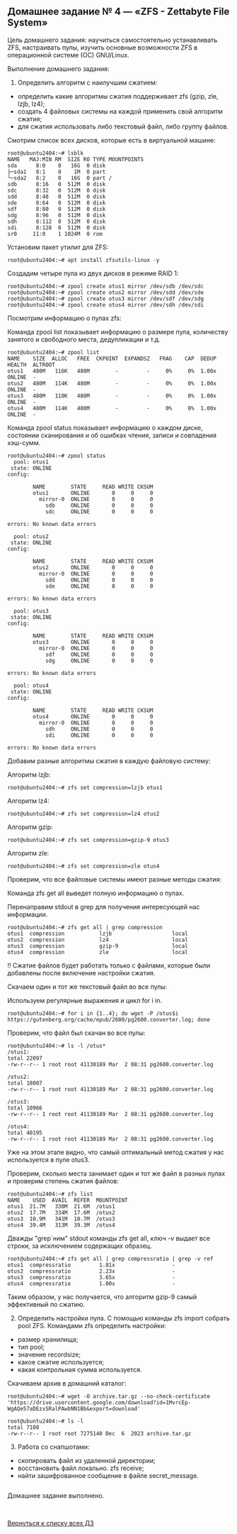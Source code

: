 ## Домашнее задание № 4 — «ZFS - Zettabyte File System»

Цель домашнего задания: научиться самостоятельно устанавливать ZFS, настраивать пулы, изучить основные возможности ZFS в операционной системе (ОС) GNU/Linux.

Выполнение домашнего задания:

1) Определить алгоритм с наилучшим сжатием:

- определить какие алгоритмы сжатия поддерживает zfs (gzip, zle, lzjb, lz4);
- создать 4 файловых системы на каждой применить свой алгоритм сжатия;
- для сжатия использовать либо текстовый файл, либо группу файлов.


Смотрим список всех дисков, которые есть в виртуальной машине: 

```console
root@ubuntu2404:~# lsblk
NAME   MAJ:MIN RM  SIZE RO TYPE MOUNTPOINTS
sda      8:0    0   16G  0 disk
├─sda1   8:1    0    1M  0 part
└─sda2   8:2    0   16G  0 part /
sdb      8:16   0  512M  0 disk
sdc      8:32   0  512M  0 disk
sdd      8:48   0  512M  0 disk
sde      8:64   0  512M  0 disk
sdf      8:80   0  512M  0 disk
sdg      8:96   0  512M  0 disk
sdh      8:112  0  512M  0 disk
sdi      8:128  0  512M  0 disk
sr0     11:0    1 1024M  0 rom
```

Установим пакет утилит для ZFS:

```console
root@ubuntu2404:~# apt install zfsutils-linux -y
```

Создадим четыре пула из двух дисков в режиме RAID 1:

```console
root@ubuntu2404:~# zpool create otus1 mirror /dev/sdb /dev/sdc
root@ubuntu2404:~# zpool create otus2 mirror /dev/sdd /dev/sde
root@ubuntu2404:~# zpool create otus3 mirror /dev/sdf /dev/sdg
root@ubuntu2404:~# zpool create otus4 mirror /dev/sdh /dev/sdi
```

Посмотрим  информацию о пулах zfs: 

Команда zpool list показывает информацию о размере пула, количеству занятого и свободного места, дедупликации и т.д.

```console
root@ubuntu2404:~# zpool list
NAME    SIZE  ALLOC   FREE  CKPOINT  EXPANDSZ   FRAG    CAP  DEDUP    HEALTH  ALTROOT
otus1   480M   116K   480M        -         -     0%     0%  1.00x    ONLINE  -
otus2   480M   114K   480M        -         -     0%     0%  1.00x    ONLINE  -
otus3   480M   110K   480M        -         -     0%     0%  1.00x    ONLINE  -
otus4   480M   114K   480M        -         -     0%     0%  1.00x    ONLINE  -
```

Команда zpool status показывает информацию о каждом диске, состоянии сканирования и об ошибках чтения, записи и совпадения хэш-сумм.

```console
root@ubuntu2404:~# zpool status
  pool: otus1
 state: ONLINE
config:

        NAME        STATE     READ WRITE CKSUM
        otus1       ONLINE       0     0     0
          mirror-0  ONLINE       0     0     0
            sdb     ONLINE       0     0     0
            sdc     ONLINE       0     0     0

errors: No known data errors

  pool: otus2
 state: ONLINE
config:

        NAME        STATE     READ WRITE CKSUM
        otus2       ONLINE       0     0     0
          mirror-0  ONLINE       0     0     0
            sdd     ONLINE       0     0     0
            sde     ONLINE       0     0     0

errors: No known data errors

  pool: otus3
 state: ONLINE
config:

        NAME        STATE     READ WRITE CKSUM
        otus3       ONLINE       0     0     0
          mirror-0  ONLINE       0     0     0
            sdf     ONLINE       0     0     0
            sdg     ONLINE       0     0     0

errors: No known data errors

  pool: otus4
 state: ONLINE
config:

        NAME        STATE     READ WRITE CKSUM
        otus4       ONLINE       0     0     0
          mirror-0  ONLINE       0     0     0
            sdh     ONLINE       0     0     0
            sdi     ONLINE       0     0     0

errors: No known data errors
```

Добавим разные алгоритмы сжатия в каждую файловую систему:

Алгоритм lzjb:

```console
root@ubuntu2404:~# zfs set compression=lzjb otus1
```

Алгоритм lz4:

```console
root@ubuntu2404:~# zfs set compression=lz4 otus2
```

Алгоритм gzip:

```console
root@ubuntu2404:~# zfs set compression=gzip-9 otus3
```

Алгоритм zle:

```console
root@ubuntu2404:~# zfs set compression=zle otus4
```

Проверим, что все файловые системы имеют разные методы сжатия:

Команда zfs get all выведет полную информацию о пулах. 

Перенаправим stdout в grep для получения интересующей нас информации.

```console
root@ubuntu2404:~# zfs get all | grep compression
otus1  compression           lzjb                   local
otus2  compression           lz4                    local
otus3  compression           gzip-9                 local
otus4  compression           zle                    local
```

!! Сжатие файлов будет работать только с файлами, которые были добавлены после включение настройки сжатия.

Скачаем один и тот же текстовый файл во все пулы: 

Используем регулярные выражения и цикл for i in. 

```console
root@ubuntu2404:~# for i in {1..4}; do wget -P /otus$i https://gutenberg.org/cache/epub/2600/pg2600.converter.log; done
```

Проверим, что файл был скачан во все пулы:

```console
root@ubuntu2404:~# ls -l /otus*
/otus1:
total 22097
-rw-r--r-- 1 root root 41130189 Mar  2 08:31 pg2600.converter.log

/otus2:
total 18007
-rw-r--r-- 1 root root 41130189 Mar  2 08:31 pg2600.converter.log

/otus3:
total 10966
-rw-r--r-- 1 root root 41130189 Mar  2 08:31 pg2600.converter.log

/otus4:
total 40195
-rw-r--r-- 1 root root 41130189 Mar  2 08:31 pg2600.converter.log
```

Уже на этом этапе видно, что самый оптимальный метод сжатия у нас используется в пуле otus3.

Проверим, сколько места занимает один и тот же файл в разных пулах и проверим степень сжатия файлов:

```console
root@ubuntu2404:~# zfs list
NAME    USED  AVAIL  REFER  MOUNTPOINT
otus1  21.7M   330M  21.6M  /otus1
otus2  17.7M   334M  17.6M  /otus2
otus3  10.9M   341M  10.7M  /otus3
otus4  39.4M   313M  39.3M  /otus4
```

Дважды "grep`ним" stdout команды zfs get all, ключ -v выдает все строки, за исключением содержащих образец.

```console
root@ubuntu2404:~# zfs get all | grep compressratio | grep -v ref
otus1  compressratio         1.81x                  -
otus2  compressratio         2.23x                  -
otus3  compressratio         3.65x                  -
otus4  compressratio         1.00x                  -
```

Таким образом, у нас получается, что алгоритм gzip-9 самый эффективный по сжатию. 



2) Определить настройки пула.
С помощью команды zfs import собрать pool ZFS.
Командами zfs определить настройки:

- размер хранилища;
- тип pool;
- значение recordsize;
- какое сжатие используется;
- какая контрольная сумма используется.

Скачиваем архив в домашний каталог: 
```console
root@ubuntu2404:~# wget -O archive.tar.gz --no-check-certificate 'https://drive.usercontent.google.com/download?id=1MvrcEp-WgAQe57aDEzxSRalPAwbNN1Bb&export=download'

root@ubuntu2404:~# ls -l
total 7108
-rw-r--r-- 1 root root 7275140 Dec  6  2023 archive.tar.gz
```

3) Работа со снапшотами:
- скопировать файл из удаленной директории;
- восстановить файл локально. zfs receive;
- найти зашифрованное сообщение в файле secret_message.

```console
```



Домашнее задание выполнено.

<br/>

[Вернуться к списку всех ДЗ](../README.md)

